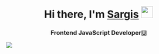 <h1 align="center">Hi there, I'm <a href="linkedin.com/in/sargis-tadevosyan-2579541ab/" target="_blank">Sargis</a> 
<img src="https://github.com/blackcater/blackcater/raw/main/images/Hi.gif" height="32"/></h1>
<h3 align="center">Frontend JavaScript Developer🇺</h3>
<img src="https://github-profile-summary-cards.vercel.app/api/cards/productive-time?username=saqotadevosyan&theme=solarized_dark"/>

